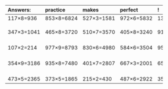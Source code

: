 | Answers: | practice | makes | perfect | ! |
| :--- | :--- | :--- | :--- | :--- |
| 117×8=936 | 853×8=6824 | 527×3=1581 | 972×6=5832 | 135×9=1215 | 
|   |   |   |   |   | 
|   |   |   |   |   | 
|   |   |   |   |   | 
| 347×3=1041 | 465×8=3720 | 510×7=3570 | 405×8=3240 | 916×9=8244 | 
|   |   |   |   |   | 
|   |   |   |   |   | 
|   |   |   |   |   | 
|   |   |   |   |   | 
| 107×2=214 | 977×9=8793 | 830×6=4980 | 584×6=3504 | 951×6=5706 | 
|   |   |   |   |   | 
|   |   |   |   |   | 
|   |   |   |   |   | 
|   |   |   |   |   | 
| 354×9=3186 | 935×8=7480 | 401×7=2807 | 667×3=2001 | 654×2=1308 | 
|   |   |   |   |   | 
|   |   |   |   |   | 
|   |   |   |   |   | 
|   |   |   |   |   | 
| 473×5=2365 | 373×5=1865 | 215×2=430 | 487×6=2922 | 359×8=2872 | 
